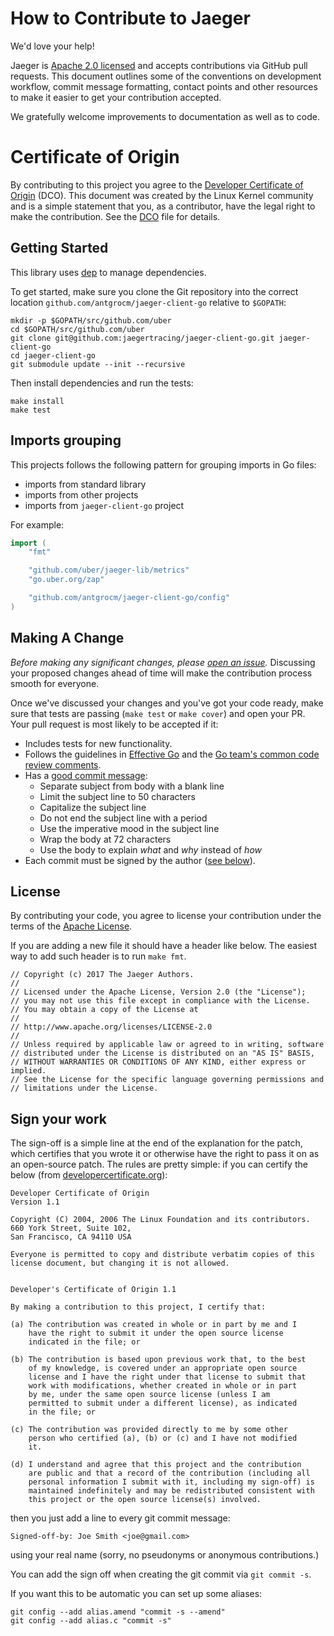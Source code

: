 # How to Contribute to Jaeger

We'd love your help!

Jaeger is [Apache 2.0 licensed](LICENSE) and accepts contributions via GitHub
pull requests. This document outlines some of the conventions on development
workflow, commit message formatting, contact points and other resources to make
it easier to get your contribution accepted.

We gratefully welcome improvements to documentation as well as to code.

# Certificate of Origin

By contributing to this project you agree to the [Developer Certificate of
Origin](https://developercertificate.org/) (DCO). This document was created
by the Linux Kernel community and is a simple statement that you, as a
contributor, have the legal right to make the contribution. See the [DCO](DCO)
file for details.

## Getting Started

This library uses [dep](https://golang.github.io/dep/) to manage dependencies.

To get started, make sure you clone the Git repository into the correct location
`github.com/antgrocm/jaeger-client-go` relative to `$GOPATH`:

```
mkdir -p $GOPATH/src/github.com/uber
cd $GOPATH/src/github.com/uber
git clone git@github.com:jaegertracing/jaeger-client-go.git jaeger-client-go
cd jaeger-client-go
git submodule update --init --recursive
```

Then install dependencies and run the tests:

```
make install
make test
```

## Imports grouping

This projects follows the following pattern for grouping imports in Go files:
  * imports from standard library
  * imports from other projects
  * imports from `jaeger-client-go` project

For example:

```go
import (
	"fmt"

	"github.com/uber/jaeger-lib/metrics"
	"go.uber.org/zap"

	"github.com/antgrocm/jaeger-client-go/config"
)
```

## Making A Change

*Before making any significant changes, please [open an
issue](https://github.com/jaegertracing/jaeger-client-go/issues).* Discussing your proposed
changes ahead of time will make the contribution process smooth for everyone.

Once we've discussed your changes and you've got your code ready, make sure
that tests are passing (`make test` or `make cover`) and open your PR. Your
pull request is most likely to be accepted if it:

* Includes tests for new functionality.
* Follows the guidelines in [Effective
  Go](https://golang.org/doc/effective_go.html) and the [Go team's common code
  review comments](https://github.com/golang/go/wiki/CodeReviewComments).
* Has a [good commit message](https://chris.beams.io/posts/git-commit/):
   * Separate subject from body with a blank line
   * Limit the subject line to 50 characters
   * Capitalize the subject line
   * Do not end the subject line with a period
   * Use the imperative mood in the subject line
   * Wrap the body at 72 characters
   * Use the body to explain _what_ and _why_ instead of _how_
* Each commit must be signed by the author ([see below](#sign-your-work)).

## License

By contributing your code, you agree to license your contribution under the terms
of the [Apache License](LICENSE).

If you are adding a new file it should have a header like below.  The easiest
way to add such header is to run `make fmt`.

```
// Copyright (c) 2017 The Jaeger Authors.
//
// Licensed under the Apache License, Version 2.0 (the "License");
// you may not use this file except in compliance with the License.
// You may obtain a copy of the License at
//
// http://www.apache.org/licenses/LICENSE-2.0
//
// Unless required by applicable law or agreed to in writing, software
// distributed under the License is distributed on an "AS IS" BASIS,
// WITHOUT WARRANTIES OR CONDITIONS OF ANY KIND, either express or implied.
// See the License for the specific language governing permissions and
// limitations under the License.
```

## Sign your work

The sign-off is a simple line at the end of the explanation for the
patch, which certifies that you wrote it or otherwise have the right to
pass it on as an open-source patch.  The rules are pretty simple: if you
can certify the below (from
[developercertificate.org](http://developercertificate.org/)):

```
Developer Certificate of Origin
Version 1.1

Copyright (C) 2004, 2006 The Linux Foundation and its contributors.
660 York Street, Suite 102,
San Francisco, CA 94110 USA

Everyone is permitted to copy and distribute verbatim copies of this
license document, but changing it is not allowed.


Developer's Certificate of Origin 1.1

By making a contribution to this project, I certify that:

(a) The contribution was created in whole or in part by me and I
    have the right to submit it under the open source license
    indicated in the file; or

(b) The contribution is based upon previous work that, to the best
    of my knowledge, is covered under an appropriate open source
    license and I have the right under that license to submit that
    work with modifications, whether created in whole or in part
    by me, under the same open source license (unless I am
    permitted to submit under a different license), as indicated
    in the file; or

(c) The contribution was provided directly to me by some other
    person who certified (a), (b) or (c) and I have not modified
    it.

(d) I understand and agree that this project and the contribution
    are public and that a record of the contribution (including all
    personal information I submit with it, including my sign-off) is
    maintained indefinitely and may be redistributed consistent with
    this project or the open source license(s) involved.
```

then you just add a line to every git commit message:

    Signed-off-by: Joe Smith <joe@gmail.com>

using your real name (sorry, no pseudonyms or anonymous contributions.)

You can add the sign off when creating the git commit via `git commit -s`.

If you want this to be automatic you can set up some aliases:

```
git config --add alias.amend "commit -s --amend"
git config --add alias.c "commit -s"
```
